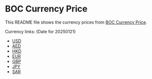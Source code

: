 # BOC Currency Price

This README file shows the currency prices from [BOC Currency Price](https://www.boc.cn/sourcedb/whpj/).

Currency links: (Date for 20250121)

- [USD](https://bocurrencyprice.techina.science/BOC_CURRENCY_PRICE/USD/20250121.json)
- [AED](https://bocurrencyprice.techina.science/BOC_CURRENCY_PRICE/AED/20250121.json)
- [HKD](https://bocurrencyprice.techina.science/BOC_CURRENCY_PRICE/HKD/20250121.json)
- [EUR](https://bocurrencyprice.techina.science/BOC_CURRENCY_PRICE/EUR/20250121.json)
- [GBP](https://bocurrencyprice.techina.science/BOC_CURRENCY_PRICE/GBP/20250121.json)
- [JPY](https://bocurrencyprice.techina.science/BOC_CURRENCY_PRICE/JPY/20250121.json)
- [SAR](https://bocurrencyprice.techina.science/BOC_CURRENCY_PRICE/SAR/20250121.json)
